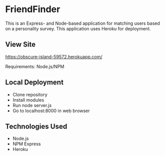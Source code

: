# FriendFinder

This is an Express- and Node-based application for matching users based on a personality survey. This application uses Heroku for deployment.

## View Site

https://obscure-island-59572.herokuapp.com/

Requirements:  Node.js/NPM

## Local Deployment

* Clone repository
* Install modules 
* Run node server.js
* Go to localhost:8000 in web browser

## Technologies Used

* Node.js
* NPM Express
* Heroku
